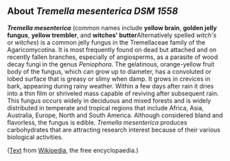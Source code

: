 About *Tremella mesenterica DSM 1558* 
-------------------------------------



***Tremella mesenterica*** (common names include **yellow brain**,
**golden jelly fungus**, **yellow trembler**, and **witches\'
butter**Alternatively spelled *witch\'s* or *witches*) is a common jelly
fungus in the Tremellaceae family of the Agaricomycotina. It is most
frequently found on dead but attached and on recently fallen branches,
especially of angiosperms, as a parasite of wood decay fungi in the
genus *Peniophora*. The gelatinous, orange-yellow fruit body of the
fungus, which can grow up to diameter, has a convoluted or lobed surface
that is greasy or slimy when damp. It grows in crevices in bark,
appearing during rainy weather. Within a few days after rain it dries
into a thin film or shriveled mass capable of reviving after subsequent
rain. This fungus occurs widely in deciduous and mixed forests and is
widely distributed in temperate and tropical regions that include
Africa, Asia, Australia, Europe, North and South America. Although
considered bland and flavorless, the fungus is edible. *Tremella
mesenterica* produces carbohydrates that are attracting research
interest because of their various biological activities.

([Text](http://en.wikipedia.org/wiki/Tremella_mesenterica) from
[Wikipedia](http://en.wikipedia.org/), the free encyclopaedia.)

